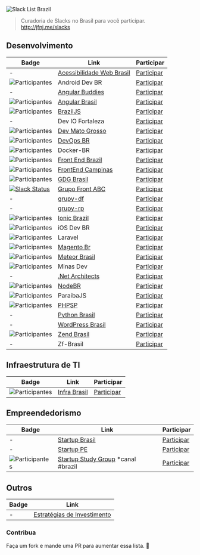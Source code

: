 ![Slack List Brazil](res/logo.jpg)

> Curadoria de Slacks no Brasil para você participar.<br>
> http://jfnj.me/slacks

## Desenvolvimento

Badge | Link | Participar
----- | ---- | ----
- | [Acessibilidade Web Brasil](http://a11y-brazil.slack.com/) | [Participar](http://a11y-brazil.herokuapp.com/)
![Participantes](http://androiddevbr.herokuapp.com/badge.svg) | Android Dev BR | [Participar](http://androiddevbr.herokuapp.com/)
- | [Angular Buddies](http://angularbuddies.com/) | [Participar](https://pocket1.typeform.com/to/agYVyz)
![Participantes](https://angularbrasil.herokuapp.com/badge.svg) | [Angular Brasil](http://angularjsbrasil.com.br/) | [Participar](https://angularbrasil.herokuapp.com/)
![Participantes](http://braziljs-slack.herokuapp.com/badge.svg) | [BrazilJS](http://braziljs.slack.com/) | [Participar](http://braziljs-slack.herokuapp.com/)
- | Dev IO Fortaleza | [Participar](http://deviofor.github.io/)
![Participantes](http://devmt.herokuapp.com/badge.svg) | [Dev Mato Grosso](http://devmt.slack.com/) | [Participar](http://devmt.herokuapp.com/)
![Participantes](https://devops-br-slack.herokuapp.com/badge.svg) | [DevOps BR](https://devopsbr.slack.com/) | [Participar](http://devops-br-slack.herokuapp.com)
![Participantes](http://docker-br.herokuapp.com/badge.svg) | Docker-BR | [Participar](http://docker-br.herokuapp.com/)
![Participantes](http://frontendbrasil-slack.herokuapp.com/badge.svg) | [Front End Brazil](http://frontendbrasil.slack.com/) | [Participar](http://frontendbrasil-slack.herokuapp.com/)
![Participantes](https://frontendcampinas.herokuapp.com/badge.svg) | [FrontEnd Campinas](https://frontendcampinas.slack.com) | [Participar](https://frontendcampinas.herokuapp.com/)
![Participantes](http://gdgbrazil.herokuapp.com/badge.svg) | [GDG Brasil](http://gdgbrazil.slack.com) | [Participar](http://gdgbrazil.herokuapp.com/)
[![Slack Status](https://slackfrontabc.herokuapp.com/badge.svg)](https://slackfrontabc.herokuapp.com "Grupo Front ABC") | [Grupo Front ABC](https://github.com/front-abc "Grupo Front ABC") | [Participar](https://slackfrontabc.herokuapp.com)
- | [grupy-df](http://grupydf.github.io/) | [Participar](https://grupydf.herokuapp.com)
- | [grupy-rp]() | [Participar](https://grupyrp.herokuapp.com)
![Participantes](http://ionicbrazil.herokuapp.com/badge.svg) | [Ionic Brazil](http://ionicbrazil.slack.com/) | [Participar](http://ionicbrazil.herokuapp.com/)
![Participantes](http://iosdevbr.herokuapp.com/badge.svg) | iOS Dev BR | [Participar](http://iosdevbr.herokuapp.com/)
![Participantes](http://slack.laravel.com.br/badge.svg) | Laravel | [Participar](http://slack.laravel.com.br/)
![Participantes](https://magentobr.herokuapp.com/badge.svg) | [Magento Br](http://magentobr.slack.com/) | [Participar](https://magentobr.herokuapp.com/)
![Participantes](http://meteor-brasil.herokuapp.com/badge.svg) | [Meteor Brasil](https://meteor-brasil.slack.com/) | [Participar](http://meteor-brasil.herokuapp.com)
![Participantes](http://slack.minasdev.org/badge.svg) | Minas Dev | [Participar](http://slack.minasdev.org/)
- | [.Net Architects](http://dotnetarchitects.slack.com/) | [Participar](http://dotnetarchitects.azurewebsites.net/)
![Participantes](https://slack.nodebr.org/api/v1/badge/users?type=svg) | [NodeBR](http://nodebr.slack.com/) | [Participar](https://slack.nodebr.org) 
![Participantes](http://pbjs-slack.herokuapp.com/badge.svg) | ParaibaJS | [Participar](http://pbjs-slack.herokuapp.com/)
![Participantes](https://slaking-phpsp.herokuapp.com/badge.svg) | [PHPSP](http://www.phpsp.org.br) | [Participar](https://slaking-phpsp.herokuapp.com/)
- | [Python Brasil](https://pythonbrasil.slack.com) | [Participar](http://slack-pythonbrasil.herokuapp.com/)
- | [WordPress Brasil](http://wpbrasil.slack.com/) | [Participar](http://slack-wpbrasil.herokuapp.com/)
![Participantes](https://zendbrasil.herokuapp.com/badge.svg) | [Zend Brasil](http://zendbrasil.github.io/) | [Participar](https://zendbrasil.herokuapp.com/)
- | Zf-Brasil | [Participar](http://cursozendframework.us9.list-manage1.com/subscribe?u=9db4cec7580bae325d77b71bf&id=a6e2821d9a)



## Infraestrutura de TI

Badge | Link | Participar
----- | ---- | ----
![Participantes](http://infrabrasil.herokuapp.com/badge.svg) | [Infra Brasil](http://infrabrasil.slack.com/) | [Participar](http://infrabrasil.herokuapp.com/)



## Empreendedorismo

Badge | Link | Participar
----- | ---- | ----
- | [Startup Brasil](http://supbra.slack.com/)|[Participar](https://supbra-slack.herokuapp.com/)
- | [Startup PE](http://startupe.slack.com) | [Participar](https://startuppe-slack.herokuapp.com/)
![Participantes](http://ssg-slack.herokuapp.com/badge.svg) | [Startup Study Group](http://ssg-slack.slack.com) *canal #brazil | [Participar](http://ssg-slack.herokuapp.com/)


## Outros

Badge | Link
----- | ----
- | [Estratégias de Investimento](https://docs.google.com/forms/d/17OecElQDB9Fyt56bKQMDdvmwQZnnpQPBFzUOrTDgZJ0/viewform?c=0&w=1)

### Contribua

Faça um fork e mande uma PR para aumentar essa lista.
:beers:
